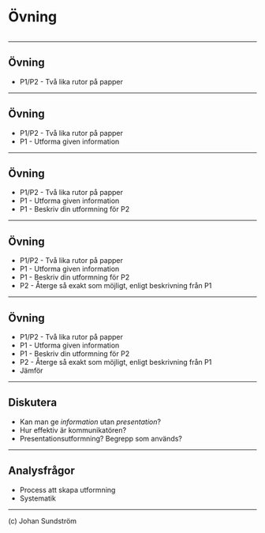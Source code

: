 # Övning

<img class="myColor" width="800" data-src="assets/images/exercise.webp">

---

## Övning

* P1/P2 - Två lika rutor på papper

---

## Övning

* P1/P2 - Två lika rutor på papper
* P1 - Utforma given information

---

## Övning

* P1/P2 - Två lika rutor på papper
* P1 - Utforma given information
* P1 - Beskriv din utformning för P2

---

## Övning

* P1/P2 - Två lika rutor på papper
* P1 - Utforma given information
* P1 - Beskriv din utformning för P2
* P2 - Återge så exakt som möjligt, enligt beskrivning från P1

---

## Övning

* P1/P2 - Två lika rutor på papper
* P1 - Utforma given information
* P1 - Beskriv din utformning för P2
* P2 - Återge så exakt som möjligt, enligt beskrivning från P1
* Jämför

---

## Diskutera

* Kan man ge *information* utan *presentation*?
* Hur effektiv är kommunikatören?
* Presentationsutformning? Begrepp som används?

---

## Analysfrågor

* Process att skapa utformning
* Systematik

---

(c) Johan Sundström